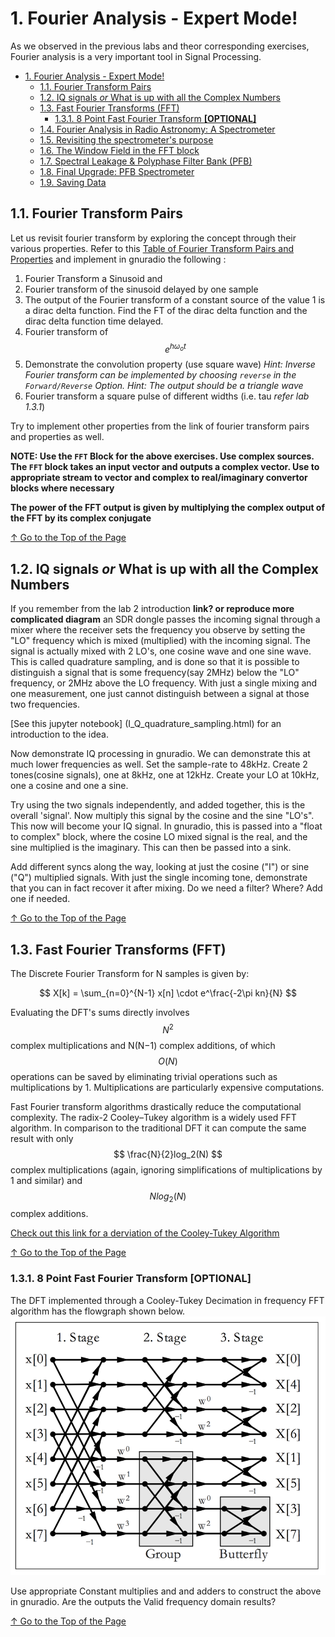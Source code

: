 # 1. Fourier Analysis - Expert Mode! 

As we observed in the previous labs and theor corresponding exercises, Fourier analysis is a very important tool in Signal Processing. 

<!-- TOC -->

- [1. Fourier Analysis - Expert Mode!](#1-fourier-analysis---expert-mode)
    - [1.1. Fourier Transform Pairs](#11-fourier-transform-pairs)
    - [1.2. IQ signals *or* What is up with all the Complex Numbers](#12-iq-signals-or-what-is-up-with-all-the-complex-numbers)
    - [1.3. Fast Fourier Transforms (FFT)](#13-fast-fourier-transforms-fft)
        - [1.3.1. 8 Point Fast Fourier Transform **[OPTIONAL]**](#131-8-point-fast-fourier-transform-optional)
    - [1.4. Fourier Analysis in Radio Astronomy: A Spectrometer](#14-fourier-analysis-in-radio-astronomy-a-spectrometer)
    - [1.5. Revisiting the spectrometer's purpose](#15-revisiting-the-spectrometers-purpose)
    - [1.6. The Window Field in the FFT block](#16-the-window-field-in-the-fft-block)
    - [1.7. Spectral Leakage & Polyphase Filter Bank (PFB)](#17-spectral-leakage--polyphase-filter-bank-pfb)
    - [1.8. Final Upgrade: PFB Spectrometer](#18-final-upgrade-pfb-spectrometer)
    - [1.9. Saving Data](#19-saving-data)

<!-- /TOC -->

## 1.1. Fourier Transform Pairs

Let us revisit fourier transform by exploring the concept through their various properties. Refer to this [Table of Fourier Transform Pairs and Properties](http://www.ws.binghamton.edu/fowler/fowler%20personal%20page/EE301_files/FT%20Tables_rev3.pdf) and implement in gnuradio the following :

1. Fourier Transform a Sinusoid and 
2. Fourier transform of the sinusoid delayed by one sample
3. The output of the Fourier transform of a constant source of the value 1 is a dirac delta function. Find the FT of the dirac delta function and the dirac delta function time delayed.
4. Fourier transform of $$ e^{h\omega_o t} $$
5. Demonstrate the convolution property (use square wave) *Hint: Inverse Fourier transform can be implemented by choosing ``reverse`` in the ``Forward/Reverse`` Option. Hint: The output should be a triangle wave*
6. Fourier transform  a square pulse of different widths (i.e. tau *refer lab 1.3.1*)

Try to implement other properties from the link of fourier transform pairs and properties as well. 

**NOTE: Use the ``FFT`` Block for the above exercises. Use complex sources. The `FFT` block takes an input vector and outputs a complex vector. Use to appropriate stream to vector and complex to real/imaginary convertor blocks where necessary**

**The power of the FFT output is given by multiplying the complex output of the FFT by its complex conjugate**

[↑ Go to the Top of the Page](#)

## 1.2. IQ signals *or* What is up with all the Complex Numbers

If you remember from the lab 2 introduction **link? or reproduce more complicated diagram** an SDR dongle passes the incoming signal through a mixer where the receiver sets the frequency you observe by setting the "LO" frequency which is mixed (multiplied) with the incoming signal.  The signal is actually mixed with 2 LO's, one cosine wave and one sine wave.  This is called quadrature sampling, and is done so that it is possible to distinguish a signal that is some frequency(say 2MHz) below the "LO" frequency, or 2MHz above the LO frequency.  With just a single mixing and one measurement, one just cannot distinguish between a signal at those two frequencies.

[See this jupyter notebook] (I_Q_quadrature_sampling.html) for an 
introduction to the idea.  

Now demonstrate IQ processing in gnuradio.  We can demonstrate this at much lower frequencies as well.  Set the sample-rate to 48kHz.  Create 2 tones(cosine signals), one at 8kHz, one at 12kHz.  Create your LO at 10kHz, one a cosine and one a sine.

Try using the two signals independently, and added together, this is the overall 'signal'.
Now multiply this signal by the cosine and the sine "LO's".  This now will become your IQ signal.  In gnuradio, this is passed into a "float to complex" block,
where the cosine LO mixed signal is the real, and the sine multiplied is the imaginary.  This can then be passed into a sink.  

Add different syncs along the way, looking at just the cosine ("I") or sine ("Q")
multiplied signals.  With just the single incoming tone, demonstrate that you can in fact recover it after mixing.  Do we need a filter?  Where? Add one if needed.  






[↑ Go to the Top of the Page](#)

## 1.3. Fast Fourier Transforms (FFT)

The Discrete Fourier Transform for N samples is given by:

$$
X[k] = \sum_{n=0}^{N-1} x[n] \cdot e^\frac{-2\pi kn}{N}
$$

Evaluating the DFT's sums directly involves $$ N^2 $$ complex multiplications and N(N−1) complex additions, of which $$ O(N) $$ operations can be saved by eliminating trivial operations such as multiplications by 1. Multiplications are particularly expensive computations. 

Fast Fourier transform algorithms drastically reduce the computational complexity. The radix-2 Cooley–Tukey algorithm is a widely used FFT algorithm.  In comparison to the traditional DFT it can compute the same result with only $$ \frac{N}{2}log_2(N) $$ complex multiplications (again, ignoring simplifications of multiplications by 1 and similar) and $$ Nlog_2(N) $$ complex additions. 

[Check out this link for a derviation of the Cooley-Tukey Algorithm](http://en.dsplib.org/content/fft_dec_in_freq.html)

[↑ Go to the Top of the Page](#)

### 1.3.1. 8 Point Fast Fourier Transform **[OPTIONAL]**

The DFT implemented through a Cooley-Tukey Decimation in frequency FFT algorithm has the flowgraph shown below.
![8pfft](img/fft8p.png)

Use appropriate Constant multiplies and and adders to construct the above in gnuradio. Are the outputs the Valid frequency domain results? 

[↑ Go to the Top of the Page](#)

<!--
## 1.4. Fourier Analysis in Radio Astronomy: A Spectrometer

[↑ Go to the Top of the Page](#)

## 1.5. Revisiting the spectrometer's purpose

## 1.6. The Window Field in the FFT block

[↑ Go to the Top of the Page](#)

## 1.7. Spectral Leakage & Polyphase Filter Bank (PFB)

[↑ Go to the Top of the Page](#)

## 1.8. Final Upgrade: PFB Spectrometer

[↑ Go to the Top of the Page](#)

## 1.9. Saving Data

[↑ Go to the Top of the Page](#)
-->